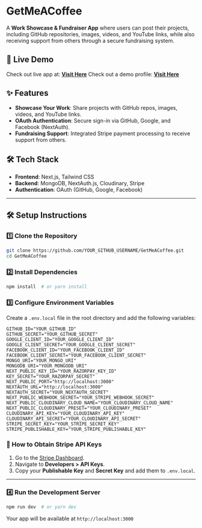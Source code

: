 # GetMeACoffee

A **Work Showcase & Fundraiser App** where users can post their projects, including GitHub repositories, images, videos, and YouTube links, while also receiving support from others through a secure fundraising system.

## 🚀 Live Demo
Check out live app at: **[Visit Here](https://getmeacoffee.online/)**
Check out a demo profile: **[Visit Here](https://getmeacoffee.online/ishaan)**

## ✨ Features
- **Showcase Your Work**: Share projects with GitHub repos, images, videos, and YouTube links.
- **OAuth Authentication**: Secure sign-in via GitHub, Google, and Facebook (NextAuth).
- **Fundraising Support**: Integrated Stripe payment processing to receive support from others.

## 🛠 Tech Stack
- **Frontend**: Next.js, Tailwind CSS
- **Backend**: MongoDB, NextAuth.js, Cloudinary, Stripe
- **Authentication**: OAuth (GitHub, Google, Facebook)

---

## 🛠 Setup Instructions
### 1️⃣ Clone the Repository
```sh
git clone https://github.com/YOUR_GITHUB_USERNAME/GetMeACoffee.git
cd GetMeACoffee
```

### 2️⃣ Install Dependencies
```sh
npm install  # or yarn install
```

### 3️⃣ Configure Environment Variables
Create a `.env.local` file in the root directory and add the following variables:

```env
GITHUB_ID="YOUR_GITHUB_ID"
GITHUB_SECRET="YOUR_GITHUB_SECRET"
GOOGLE_CLIENT_ID="YOUR_GOOGLE_CLIENT_ID"
GOOGLE_CLIENT_SECRET="YOUR_GOOGLE_CLIENT_SECRET"
FACEBOOK_CLIENT_ID="YOUR_FACEBOOK_CLIENT_ID"
FACEBOOK_CLIENT_SECRET="YOUR_FACEBOOK_CLIENT_SECRET"
MONGO_URI="YOUR_MONGO_URI"
MONGODB_URI="YOUR_MONGODB_URI"
NEXT_PUBLIC_KEY_ID="YOUR_RAZORPAY_KEY_ID"
KEY_SECRET="YOUR_RAZORPAY_SECRET"
NEXT_PUBLIC_PORT="http://localhost:3000"
NEXTAUTH_URL="http://localhost:3000"
NEXTAUTH_SECRET="YOUR_NEXTAUTH_SECRET"
NEXT_PUBLIC_WEBHOOK_SECRET="YOUR_STRIPE_WEBHOOK_SECRET"
NEXT_PUBLIC_CLOUDINARY_CLOUD_NAME="YOUR_CLOUDINARY_CLOUD_NAME"
NEXT_PUBLIC_CLOUDINARY_PRESET="YOUR_CLOUDINARY_PRESET"
CLOUDINARY_API_KEY="YOUR_CLOUDINARY_API_KEY"
CLOUDINARY_API_SECRET="YOUR_CLOUDINARY_API_SECRET"
STRIPE_SECRET_KEY="YOUR_STRIPE_SECRET_KEY"
STRIPE_PUBLISHABLE_KEY="YOUR_STRIPE_PUBLISHABLE_KEY"
```

### 🔑 How to Obtain Stripe API Keys
1. Go to the [Stripe Dashboard](https://dashboard.stripe.com/).
2. Navigate to **Developers > API Keys**.
3. Copy your **Publishable Key** and **Secret Key** and add them to `.env.local`.

---

### 4️⃣ Run the Development Server
```sh
npm run dev  # or yarn dev
```
Your app will be available at `http://localhost:3000`
